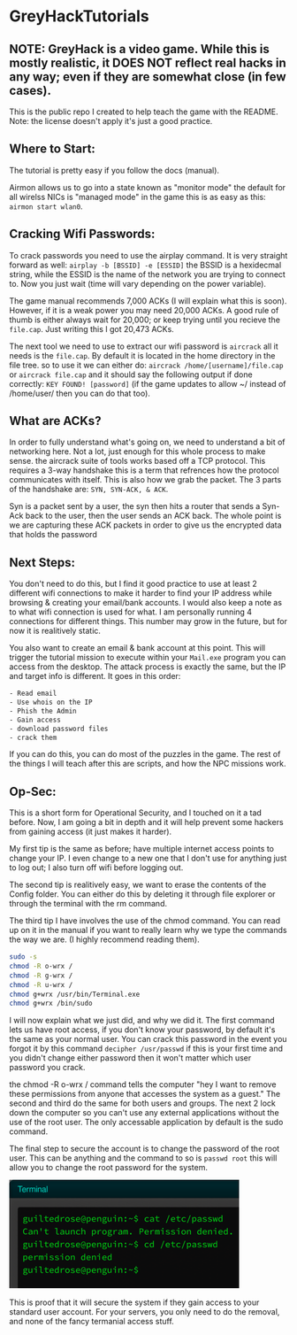 # GreyHackTutorials
## NOTE: GreyHack is a video game. While this is mostly realistic, it DOES NOT reflect real hacks in any way; even if they are somewhat close (in few cases).

This is the public repo I created to help teach the game with the README. Note: the license doesn't apply it's just a good practice.

## Where to Start:

The tutorial is pretty easy if you follow the docs (manual).

Airmon allows us to go into a state known as "monitor mode" the default for all wirelss NICs is "managed mode" in the game this is as easy as this: `airmon start wlan0`.

## Cracking Wifi Passwords:

To crack passwords you need to use the airplay command. It is very straight forward as well: `airplay -b [BSSID] -e [ESSID]` the BSSID is a hexidecmal string, while the ESSID is the name of the network you are trying to connect to. Now you just wait (time will vary depending on the power variable).

The game manual recommends 7,000 ACKs (I will explain what this is soon). However, if it is a weak power you may need 20,000 ACKs. A good rule of thumb is either always wait for 20,000; or keep trying until you recieve the `file.cap`. Just writing this I got 20,473 ACKs.

The next tool we need to use to extract our wifi password is `aircrack` all it needs is the `file.cap`. By default it is located in the home directory in the file tree. so to use it we can either do: `aircrack /home/[username]/file.cap` or `aircrack file.cap` and it should say the following output if done correctly: `KEY FOUND! [password]` (if the game updates to allow ~/ instead of /home/user/ then you can do that too).

## What are ACKs?

In order to fully understand what's going on, we need to understand a bit of networking here. Not a lot, just enough for this whole process to make sense. the aircrack suite of tools works based off a TCP protocol. This requires a 3-way handshake this is a term that refrences how the protocol communicates with itself. This is also how we grab the packet. The 3 parts of the handshake are: `SYN, SYN-ACK, & ACK`.

Syn is a packet sent by a user, the syn then hits a router that sends a Syn-Ack back to the user, then the user sends an ACK back. The whole point is we are capturing these ACK packets in order to give us the encrypted data that holds the password

## Next Steps:

You don't need to do this, but I find it good practice to use at least 2 different wifi connections to make it harder to find your IP address while browsing & creating your email/bank accounts. I would also keep a note as to what wifi connection is used for what. I am personally running 4 connections for different things. This number may grow in the future, but for now it is realitively static. 

You also want to create an email & bank account at this point. This will trigger the tutorial mission to execute within your `Mail.exe` program you can access from the desktop. The attack process is exactly the same, but the IP and target info is different. It goes in this order: 
```
- Read email
- Use whois on the IP
- Phish the Admin
- Gain access
- download password files
- crack them
```
If you can do this, you can do most of the puzzles in the game. The rest of the things I will teach after this are scripts, and how the NPC missions work.

## Op-Sec:

This is a short form for Operational Security, and I touched on it a tad before. Now, I am going a bit in depth and it will help prevent some hackers from gaining access (it just makes it harder).

My first tip is the same as before; have multiple internet access points to change your IP. I even change to a new one that I don't use for anything just to log out; I also turn off wifi before logging out.

The second tip is realitively easy, we want to erase the contents of the Config folder. You can either do this by deleting it through file explorer or through the terminal with the rm command.

The third tip I have involves the use of the chmod command. You can read up on it in the manual if you want to really learn why we type the commands the way we are. (I highly recommend reading them). 
```sh
sudo -s
chmod -R o-wrx /
chmod -R g-wrx /
chmod -R u-wrx /
chmod g+wrx /usr/bin/Terminal.exe
chmod g+wrx /bin/sudo
```
I will now explain what we just did, and why we did it. The first command lets us have root access, if you don't know your password, by default it's the same as your normal user. You can crack this password in the event you forgot it by this command `decipher /usr/passwd` if this is your first time and you didn't change either password then it won't matter which user password you crack.

the chmod -R o-wrx / command tells the computer "hey I want to remove these permissions from anyone that accesses the system as a guest." The second and third do the same for both users and groups. The next 2 lock down the computer so you can't use any external applications without the use of the root user. The only accessable application by default is the sudo command.

The final step to secure the account is to change the password of the root user. This can be anything and the command to so is `passwd root` this will allow you to change the root password for the system.

![PoC](https://github.com/GuiltedRose/GreyHackTutorials/blob/main/image.png?raw=true)

This is proof that it will secure the system if they gain access to your standard user account. For your servers, you only need to do the removal, and none of the fancy termanial access stuff.

